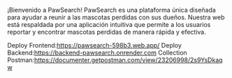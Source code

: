 ¡Bienvenido a PawSearch!
PawSearch es una plataforma única diseñada para ayudar a reunir a las mascotas perdidas con sus dueños. Nuestra web está respaldada por una aplicación intuitiva que permite a los usuarios reportar y encontrar mascotas perdidas de manera rápida y efectiva.

Deploy Frontend:https://pawsearch-598b3.web.app/
Deploy Backend:https://backend-pawsearch.onrender.com
Collection Postman:https://documenter.getpostman.com/view/23206998/2s9YsDkaqw
